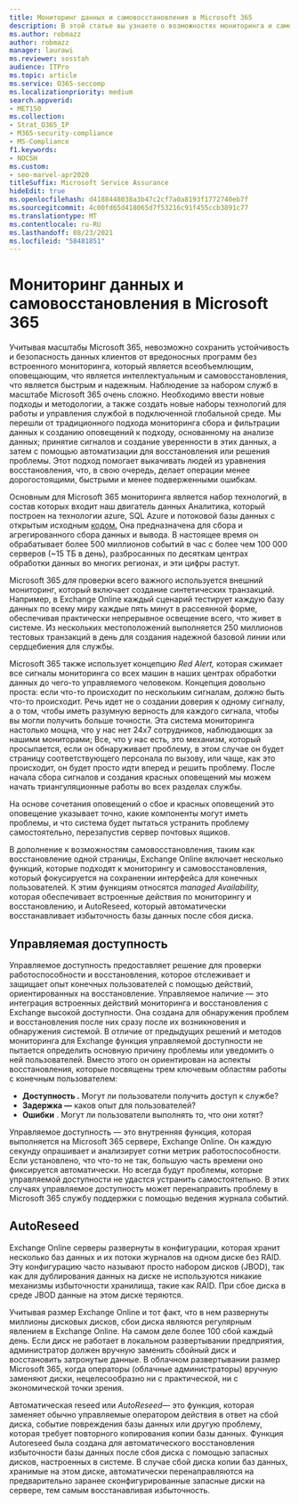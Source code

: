 ```yaml
---
title: Мониторинг данных и самовосстановления в Microsoft 365
description: В этой статье вы узнаете о возможностях мониторинга и самовосстановления Microsoft 365.
ms.author: robmazz
author: robmazz
manager: laurawi
ms.reviewer: sosstah
audience: ITPro
ms.topic: article
ms.service: O365-seccomp
ms.localizationpriority: medium
search.appverid:
- MET150
ms.collection:
- Strat_O365_IP
- M365-security-compliance
- MS-Compliance
f1.keywords:
- NOCSH
ms.custom:
- seo-marvel-apr2020
titleSuffix: Microsoft Service Assurance
hideEdit: true
ms.openlocfilehash: d4188448038a3b47c2cf7a0a8193f1772740eb7f
ms.sourcegitcommit: 4c00fd65d418065d7f53216c91f455ccb3891c77
ms.translationtype: MT
ms.contentlocale: ru-RU
ms.lasthandoff: 08/23/2021
ms.locfileid: "58481851"
---
```

# <a name="data-monitoring-and-self-healing-in-microsoft-365"></a>Мониторинг данных и самовосстановления в Microsoft 365

Учитывая масштабы Microsoft 365, невозможно сохранить устойчивость и безопасность данных клиентов от вредоносных программ без встроенного мониторинга, который является всеобъемлющим, оповещающим, что является интеллектуальным и самовосстановления, что является быстрым и надежным. Наблюдение за набором служб в масштабе Microsoft 365 очень сложно. Необходимо ввести новые подходы и методологии, а также создать новые наборы технологий для работы и управления службой в подключенной глобальной среде. Мы перешли от традиционного подхода мониторинга сбора и фильтрации данных к созданию оповещений к подходу, основанному на анализе данных; принятие сигналов и создание уверенности в этих данных, а затем с помощью автоматизации для восстановления или решения проблемы. Этот подход помогает выкачивать людей из уравнения восстановления, что, в свою очередь, делает операции менее дорогостоящими, быстрыми и менее подверженными ошибкам. 

Основным для Microsoft 365 мониторинга является набор технологий, в состав которых входит наш двигатель данных Аналитика, который построен на технологии azure, SQL Azure и потоковой базы данных с открытым исходным [кодом.](https://cassandra.apache.org/) Она предназначена для сбора и агрегированного сбора данных и вывода. В настоящее время он обрабатывает более 500 миллионов событий в час с более чем 100 000 серверов (~15 ТБ в день), разбросанных по десяткам центрах обработки данных во многих регионах, и эти цифры растут. 

Microsoft 365 *для* проверки всего важного используется внешний мониторинг, который включает создание синтетических транзакций. Например, в Exchange Online каждый сценарий тестирует каждую базу данных по всему миру каждые пять минут в рассеянной форме, обеспечивая практически непрерывное освещение всего, что живет в системе. Из нескольких местоположений выполняется 250 миллионов тестовых транзакций в день для создания надежной базовой линии или сердцебиения для службы. 

Microsoft 365 также использует концепцию *Red Alert,* которая сжимает все сигналы мониторинга со всех машин в наших центрах обработки данных до чего-то управляемого человеком. Концепция довольно проста: если что-то происходит по нескольким сигналам, должно быть что-то происходит. Речь идет не о создании доверия к одному сигналу, а о том, чтобы иметь разумную верность для каждого сигнала, чтобы вы могли получить больше точности. Эта система мониторинга настолько мощна, что у нас нет 24x7 сотрудников, наблюдающих за нашими мониторами; Все, что у нас есть, это механизм, который просыпается, если он обнаруживает проблему, в этом случае он будет страницу соответствующего персонала по вызову, или чаще, как это происходит, он будет просто идти вперед и решить проблему. После начала сбора сигналов и создания красных оповещений мы можем начать триангуляционные работы во всех разделах службы. 

На основе сочетания оповещений о сбое и красных оповещений это оповещение указывает точно, какие компоненты могут иметь проблемы, и что система будет пытаться устранить проблему самостоятельно, перезапустив сервер почтовых ящиков. 

В дополнение к возможностям самовосстановления, таким как восстановление одной страницы, Exchange Online включает несколько функций, которые подходят к мониторингу и самовосстановления, который фокусируется на сохранении интерфейса для конечных пользователей. К этим функциям относятся *managed Availability,* которая обеспечивает встроенные действия по мониторингу и восстановлению, и AutoReseed, который автоматически восстанавливает избыточность базы данных после сбоя диска. 

## <a name="managed-availability"></a>Управляемая доступность 

Управляемое доступность предоставляет решение для проверки работоспособности и восстановления, которое отслеживает и защищает опыт конечных пользователей с помощью действий, ориентированных на восстановление. Управляемое наличие — это интеграция встроенных действий мониторинга и восстановления с Exchange высокой доступности. Она создана для обнаружения проблем и восстановления после них сразу после их возникновения и обнаружения системой. В отличие от предыдущих решений и методов мониторинга для Exchange функция управляемой доступности не пытается определить основную причину проблемы или уведомить о ней пользователей. Вместо этого он ориентирован на аспекты восстановления, которые посвящены трем ключевым областям работы с конечным пользователем:

- **Доступность .** Могут ли пользователи получить доступ к службе? 
- **Задержка —** каков опыт для пользователей? 
- **Ошибки** . Могут ли пользователи выполнять то, что они хотят? 

Управляемое доступность — это внутренняя функция, которая выполняется на Microsoft 365 сервере, Exchange Online. Он каждую секунду опрашивает и анализирует сотни метрик работоспособности. Если установлено, что что-то не так, большую часть времени оно фиксируется автоматически. Но всегда будут проблемы, которые управляемой доступности не удастся устранить самостоятельно. В этих случаях управляемое доступность может перенаправить проблему в Microsoft 365 службу поддержки с помощью ведения журнала событий.

## <a name="autoreseed"></a>AutoReseed

Exchange Online серверы развернуты в конфигурации, которая хранит несколько баз данных и их потоки журналов на одном диске без RAID. Эту конфигурацию часто называют  просто набором дисков (JBOD), так как для дублирования данных на диске не используются никакие механизмы избыточности хранилища, такие как RAID. При сбое диска в среде JBOD данные на этом диске теряются. 

Учитывая размер Exchange Online и тот факт, что в нем развернуты миллионы дисковых дисков, сбои диска являются регулярным явлением в Exchange Online. На самом деле более 100 сбой каждый день. Если диск не работает в локальном развертывании предприятия, администратор должен вручную заменить сбойный диск и восстановить затронутые данные. В облачном развертывании размер Microsoft 365, когда операторы (облачные администраторы) вручную заменяют диски, нецелесообразно ни с практической, ни с экономической точки зрения. 

Автоматическая reseed или *AutoReseed*— это функция, которая заменяет обычно управляемые оператором действия в ответ на сбой диска, событие повреждения базы данных или другую проблему, которая требует повторного копирования копии базы данных. Функция Autoreseed была создана для автоматического восстановления избыточности базы данных после сбоя диска с помощью запасных дисков, настроенных в системе. В случае сбой диска копии баз данных, хранимые на этом диске, автоматически перенаправляются на предварительно заранее сконфигурированные запасные диски на сервере, тем самым восстанавливая избыточность. 